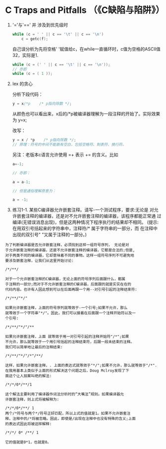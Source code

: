 # C Traps and Pitfalls （《C缺陷与陷阱》）

1. '='与'==' 并 涉及到优先级时

   ```c
   while (c = ' ' || c == '\t' || c == '\n')
       c = getc(f);
   ```

   自己误分析为先将空格' '赋值给c，在while一直循环时，c值为空格的ASCII值32，实际是1.

   ```c
   while (c = (' ' || c == '\t' || c == '\n'));
   // 亦即
   while (c = ( 1 ));
   ```



2. lex 的贪心

   分析下段代码：

   ```c
   y = x/*p    /* p指向除数 */;
   ```

   从颜色也可以看出来，x后的/*p被编译器理解为一段注释的开始了。实际效果为 y=x;

   改写：

   ```c
   y = x / *p    /* p指向除数 */;
   // 原理：符号的中间不能嵌有空白，包括空格符、制表符、换行符。
   ```

   

   另注：老版本c语言允许使用 =+ 表示 += 的含义。比如

   ```c
   a=-1;
   
   // 亦即：
   
   a = a-1;
   
   // 但是通俗理解原意为：
   
   a = -1;
   ```

3. 练习1-1. 某些C编译器允许嵌套注释。请写-一个测试程序，要求:无论是
   对允许嵌套注释的编译器，还是对不允许嵌套注释的编译器，该程序都能正常通
   过编译(无错误消息出现)，但是这两种情况下程序执行的结果却不相同。
   (提示:在用双引号括起来的字符串中，注释符/* 属于字符串的一部分，而
   在注释中出现的双引号" "又属于注释的一部分。)

```
为了判断编译器是否允许嵌套注释，必须找到这样一组符号序列， 无论是对
于允许嵌套注释的编译器，还是不允许嵌套注释的编译器，它都是合法的;但是,
对于两类不同的编译器，它却意味着不同的事物。这样一组符号序列不可避免地
要涉及嵌套注释，让我们从这里开始讨论:

/*/**/

对于一个允许嵌套注释的C编译器，无论上面的符号序列后面跟什么，都属
于注释的一部分;而对于不允许嵌套注释的C编译器，后面跟的就是实实在在的
代码内容。也许有人因此想到可以在后面再跟一个用--对引号引起的注释结束符:

/*/**/"*/"
    
如果允许嵌套注释，上面的符号序列就等效于-一个引号;如果不允许，那么
就等效于一个字符串"*/"。因此，我们可以接着在后面跟一个注释开始符以及一
个引号:
    
/*/**/"*/"/**

如果允许嵌套注释，上面 就等效于用一对引号引起的注释开始符"/*";如果
不允许，那么就等效于一个用引号括起的注释结束符，后跟一段未结束的注释。
我们可以简单地让最后的注释结束:

/*/**/"*/"/*"/**/
    
这样，如果允许嵌套注释，. 上面的表达式就等效于"*/";如果不允许，那么就等效于"/*".
在我用基本上类似于上面的形式解决这个问题之后，Doug Mclroy发现了下
面这个让人拍案叫绝的解法:
    
/*/*/0*/**/1
    
这个解法主要利用了编译器作词法分析时的“大嘴法”规则。如果编译器允
许嵌套注释，则上式将被解释为:
    
/*/*/0*/**/ 1
两个/*符号与两个*/符号正好匹配，所以上式的值就是1。如果不允许嵌套注
释，注释中的/*将被忽略。因此，即使是/出现在注释中也没有特殊的含义;上面
的表达式因此将被这样解释:
    
/*/*/ 0* /**/ 1
    
它的值就是0*1，也就是0。

```


